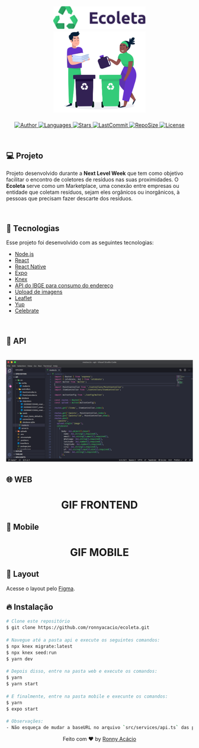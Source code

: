<h1 align="center">
  <img alt="Ecoleta" title="#delicinha" src=".github/ecoleta.png" width="250px" />
  <br/>
  <img alt="Ecoleta" title="#delicinha" src=".github/logo.png" width="250px" />
</h1>

<p align="center">
  <a href="https://github.com/ronnyacacio">
    <img alt="Author" src="https://img.shields.io/badge/author-ronnyacacio-34cb79?style=flat-square">
  </a>

  <a href="#">
    <img alt="Languages" src="https://img.shields.io/github/languages/count/ronnyacacio/ecoleta?color=34cb79&style=flat-square">
  </a>

  <a href="https://github.com/ronnyacacio/ecoleta/stargazers">
    <img alt="Stars" src="https://img.shields.io/github/stars/ronnyacacio/ecoleta?color=34cb79&style=flat-square">
  </a>

  <a href="https://github.com/ronnyacacio/ecoleta/commits/master">
    <img alt="LastCommit" src="https://img.shields.io/github/last-commit/ronnyacacio/ecoleta?color=34cb79&style=flat-square">
  </a>

  <a href="#">
    <img alt="RepoSize" src="https://img.shields.io/github/repo-size/ronnyacacio/ecoleta?color=34cb79&style=flat-square">
  </a>

  <a href="https://github.com/ronnyacacio/ecoleta/blob/master/LICENSE.md">
    <img alt="License" src="https://img.shields.io/badge/license-MIT-brightgreen?color=34cb79&style=flat-square">
  </a>
</p>

<br />

## 💻 Projeto

Projeto desenvolvido durante a <strong>Next Level Week</strong> que tem como objetivo facilitar o encontro de coletores de resíduos nas suas proximidades.
O <strong>Ecoleta</strong> serve como um Marketplace, uma conexão entre empresas ou entidade que coletam resíduos, sejam eles orgânicos ou inorgânicos, à pessoas que precisam fazer descarte dos resíduos.

<br />

## 🚀 Tecnologias

Esse projeto foi desenvolvido com as seguintes tecnologias:

- [Node.js](https://nodejs.org/en/)
- [React](https://reactjs.org)
- [React Native](https://facebook.github.io/react-native/)
- [Expo](https://expo.io/)
- [Knex](http://knexjs.org/)
- [API do IBGE para consumo do endereço](https://servicodados.ibge.gov.br/api/docs/localidades?versao=1#api-UFs-estadosGet)
- [Upload de imagens](react-dropzone)
- [Leaflet](https://leafletjs.com/examples/quick-start/)
- [Yup](https://github.com/jquense/yup)
- [Celebrate](https://github.com/arb/celebrate)

<br />

## 🔨 API

<h1 align="center">
  <img alt="Ecoleta" title="#delicinha" src=".github/api.png" />
</h1>

## 🌐 WEB

<h1 align="center">
    GIF FRONTEND
</h1>

## 📱 Mobile

<h1 align="center">
    GIF MOBILE
</h1>

## 🔖 Layout

Acesse o layout pelo [Figma](https://www.figma.com/file/1SxgOMojOB2zYT0Mdk28lB/).

## 🔥 Instalação

```bash
# Clone este repositório
$ git clone https://github.com/ronnyacacio/ecoleta.git

# Navegue até a pasta api e execute os seguintes comandos:
$ npx knex migrate:latest
$ npx knex seed:run
$ yarn dev

# Depois disso, entre na pasta web e execute os comandos:
$ yarn
$ yarn start

# E finalmente, entre na pasta mobile e execunte os comandos:
$ yarn
$ expo start

# Observações:
- Não esqueça de mudar a baseURL no arquivo `src/services/api.ts` das pastas web e mobile para o IP da sua máquina
```

<p align="center">
  Feito com ❤ by <a href="https://www.linkedin.com/in/ronnyacacio/"> Ronny Acácio </a>
</p>
